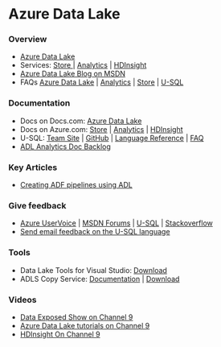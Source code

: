 # Azure Data Lake

### Overview

* [Azure Data Lake](https://azure.microsoft.com/en-us/solutions/data-lake/)
* Services: [Store ](https://azure.microsoft.com/en-us/services/data-lake-store/) | [Analytics](https://azure.microsoft.com/en-us/services/data-lake-analytics/) | [HDInsight](https://azure.microsoft.com/en-us/services/hdinsight/)
* [Azure Data Lake Blog on MSDN](https://blogs.msdn.microsoft.com/azuredatalake/)
* FAQs [Azure Data Lake](http://aka.ms/adlfaq) | [Analytics](http://aka.ms/adlafaq) | [Store](http://aka.ms/adlsfaq) | [U-SQL](http://aka.ms/usqlfaq)


### Documentation    
* Docs on Docs.com: [Azure Data Lake](https://docs.com/user224154/)
* Docs on Azure.com: [Store](https://azure.microsoft.com/en-us/documentation/services/data-lake-store/) | [Analytics](https://azure.microsoft.com/en-us/documentation/services/data-lake-analytics/) | [HDInsight](https://azure.microsoft.com/en-us/documentation/services/hdinsight/)
* U-SQL: [Team Site](http://usql.io) | [GitHub](https://github.com/MicrosoftBigData/USQL) | [Language Reference](http://aka.ms/usql_reference) | [FAQ](http://aka.ms/usqlfaq)
* [ADL Analytics Doc Backlog](http://aka.ms/adla_doc_backlog)

### Key Articles
* [Creating ADF pipelines using ADL](https://azure.microsoft.com/en-us/blog/creating-big-data-pipelines-using-azure-data-lake-and-azure-data-factory/)

### Give feedback

* [Azure UserVoice](https://aka.ms/adlfeedback) | [MSDN Forums](http://social.msdn.microsoft.com/Forums/office/en-US/home?forum=AzureDataLake) | [U-SQL](http://github.com/microsoftbigdata/usql/issues) | 
[Stackoverflow](http://stackoverflow.com/questions/tagged/azure-data-lake)
* [Send email feedback on the U-SQL language](mailto:usql@microsoft.com)

### Tools
* Data Lake Tools for Visual Studio: [Download](http://aka.ms/ADLToolsVS)
* ADLS Copy Service: [Documentation](https://azure.microsoft.com/en-us/documentation/articles/data-lake-store-copy-data-azure-storage-blob/) | [Download](http://aka.ms/downloadadlcopy)

### Videos
* [Data Exposed Show on Channel 9](https://channel9.msdn.com/Shows/Data-Exposed)
* [Azure Data Lake tutorials on Channel 9](https://channel9.msdn.com/Series/AzureDataLake)
* [HDInsight On Channel 9](https://channel9.msdn.com/Series/Azure-Data-Lake)
